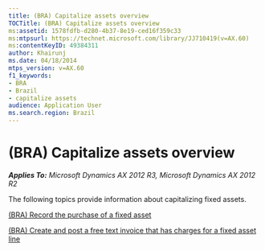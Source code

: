 ```yaml
---
title: (BRA) Capitalize assets overview
TOCTitle: (BRA) Capitalize assets overview
ms:assetid: 1578fdfb-d280-4b37-8e19-ced16f359c33
ms:mtpsurl: https://technet.microsoft.com/library/JJ710419(v=AX.60)
ms:contentKeyID: 49384311
author: Khairunj
ms.date: 04/18/2014
mtps_version: v=AX.60
f1_keywords:
- BRA
- Brazil
- capitalize assets
audience: Application User
ms.search.region: Brazil
---
```


# (BRA) Capitalize assets overview 


_**Applies To:** Microsoft Dynamics AX 2012 R3, Microsoft Dynamics AX 2012 R2_

The following topics provide information about capitalizing fixed assets.

[(BRA) Record the purchase of a fixed asset](bra-record-the-purchase-of-a-fixed-asset.md)

[(BRA) Create and post a free text invoice that has charges for a fixed asset line](bra-create-and-post-a-free-text-invoice-that-has-charges-for-a-fixed-asset-line.md)

  


